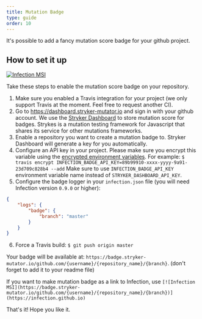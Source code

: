 ```yaml
---
title: Mutation Badge
type: guide
order: 10
---
```


It's possible to add a fancy mutation score badge for your github project. 

## How to set it up

[![Infection MSI](https://badge.stryker-mutator.io/github.com/infection/infection/master)](https://infection.github.io)

Take these steps to enable the mutation score badge on your repository.

1. Make sure you enabled a Travis integration for your project (we only support Travis at the moment. Feel free to request another CI).
2. Go to https://dashboard.stryker-mutator.io and sign in with your github account. We use the [Stryker Dashboard](https://dashboard.stryker-mutator.io/) to store mutation score for badges. Strykes is a mutation testing framework for Javascript that shares its service for other mutations frameworks.
3. Enable a repository you want to create a mutation badge to. Stryker Dashboard will generate a key for you automatically. 
4. Configure an API key in your project. Please make sure you encrypt this variable using the [encrypted environment variables](https://docs.travis-ci.com/user/environment-variables/#Encrypting-environment-variables). For example:
`$ travis encrypt INFECTION_BADGE_API_KEY=89b99910-xxxx-yyyy-9a91-23d709c828b4 --add`
Make sure to use `INFECTION_BADGE_API_KEY` environment variable name instead of `STRYKER_DASHBOARD_API_KEY`.
5. Configure the badge logger in your `infection.json` file (you will need Infection version `0.9.0` or higher):
```json
{
    "logs": {
        "badge": {
            "branch": "master"
        }
    }
}
```
6. Force a Travis build: `$ git push origin master`

Your badge will be available at: `https://badge.stryker-mutator.io/github.com/{username}/{repository_name}/{branch}`. (don't forget to add it to your readme file)

If you want to make mutation badge as a link to Infection, use `[![Infection MSI](https://badge.stryker-mutator.io/github.com/{username}/{repository_name}/{branch})](https://infection.github.io)`

That's it! Hope you like it.
